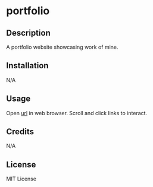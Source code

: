 # portfolio

## Description

A portfolio website showcasing work of mine.


## Installation

N/A

## Usage

Open [url](https://bnadel4.github.io/portfolio/) in web browser. Scroll and click links to interact.


<!-- ![screenshot of horiseon webpage](./assets/images/horiseon-webpage.png) -->

## Credits

N/A

## License

MIT License
